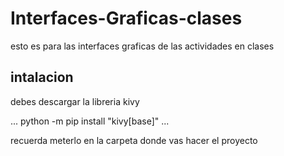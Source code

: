 # Interfaces-Graficas-clases
esto es para las interfaces graficas de las actividades en clases
## intalacion
debes descargar la libreria kivy

...
python -m pip install "kivy[base]" 
...

recuerda meterlo en la carpeta donde vas hacer el proyecto
